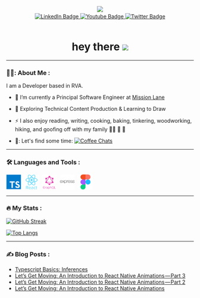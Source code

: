 <div id="header" align="center">
  <img src="https://user-images.githubusercontent.com/7648555/153242961-bb9adf78-a381-4782-8ba0-76a0fd868571.png" width="200"/>

  <div id="badges">
    <a href="https://www.linkedin.com/in/shaneboyar/">
      <img src="https://img.shields.io/badge/LinkedIn-blue?style=for-the-badge&logo=linkedin&logoColor=white" alt="LinkedIn Badge"/>
    </a>
    <a href="https://medium.com/@shaneboyar">
      <img src="https://img.shields.io/badge/Medium-black?style=for-the-badge&logo=medium&logoColor=white" alt="Youtube Badge"/>
    </a>
    <a href="https://twitter.com/shaneboyar">
      <img src="https://img.shields.io/badge/Twitter-blue?style=for-the-badge&logo=twitter&logoColor=white" alt="Twitter Badge"/>
    </a>
  </div>
  <img src="https://komarev.com/ghpvc/?username=shaneboyar&style=flat-square&color=blue" alt=""/>
  <h1>
    hey there
    <img src="https://media.giphy.com/media/hvRJCLFzcasrR4ia7z/giphy.gif" width="30px"/>
  </h1>
</div>

---

### 👨‍💻: About Me :
I am a Developer based in RVA.
- 🏢 I’m currently a Principal Software Engineer at [Mission Lane](https://missionlane.com/)

- :seedling: Exploring Technical Content Production & Learning to Draw

- :zap: I also enjoy reading, writing, cooking, baking, tinkering, woodworking, hiking, and goofing off with my family 👱‍♀️ 👶 🐶

- 📆: Let's find some time: [![Coffee Chats](https://img.shields.io/badge/%20-Coffee%20Chats-blue?style=for-the-badge&logo=buymeacoffee&logoColor=white)](https://shane-boyar.trycoffeechats.com/?show_calendar=true&view=week)

---

### :hammer_and_wrench: Languages and Tools :
<div>
  <img src="https://github.com/devicons/devicon/blob/master/icons/typescript/typescript-original.svg" title="TypeScript" alt="TypeScript" width="40" height="40"/>&nbsp;
  <img src="https://github.com/devicons/devicon/blob/master/icons/react/react-original-wordmark.svg" title="React" alt="React" width="40" height="40"/>&nbsp;
  <img src="https://github.com/devicons/devicon/blob/master/icons/graphql/graphql-plain-wordmark.svg" title="GraphQL" alt="GraphQL" width="40" height="40"/>&nbsp;
  <img src="https://github.com/devicons/devicon/blob/master/icons/express/express-original-wordmark.svg" title="Express" alt="Express" width="40" height="40"/>&nbsp;
  <img src="https://github.com/devicons/devicon/blob/master/icons/figma/figma-original.svg" title="Figma" alt="Figma" width="40" height="40"/>&nbsp;

---

### :fire: My Stats :
[![GitHub Streak](http://github-readme-streak-stats.herokuapp.com?user=shaneboyar&theme=synthwave&hide_border=true&date_format=M%20j%5B%2C%20Y%5D)](https://git.io/streak-stats)

[![Top Langs](https://github-readme-stats.vercel.app/api/top-langs/?username=shaneboyar)](https://github.com/anuraghazra/github-readme-stats)

---

### :writing_hand: Blog Posts :
<!-- BLOG-POST-LIST:START -->
- [Typescript Basics: Inferences](https://medium.com/@shaneboyar/typescript-basics-inferences-8977a9bbe587?source=rss-a595d027eac6------2)
- [Let’s Get Moving: An Introduction to React Native Animations — Part 3](https://medium.com/@shaneboyar/react-native-panresponder-tutorial-659790500777?source=rss-a595d027eac6------2)
- [Let’s Get Moving: An Introduction to React Native Animations — Part 2](https://medium.com/@shaneboyar/react-native-animated-tutorial-8543c9df4530?source=rss-a595d027eac6------2)
- [Let’s Get Moving: An Introduction to React Native Animations](https://medium.com/@shaneboyar/react-native-animations-intro-a71439e07f70?source=rss-a595d027eac6------2)
<!-- BLOG-POST-LIST:END -->
